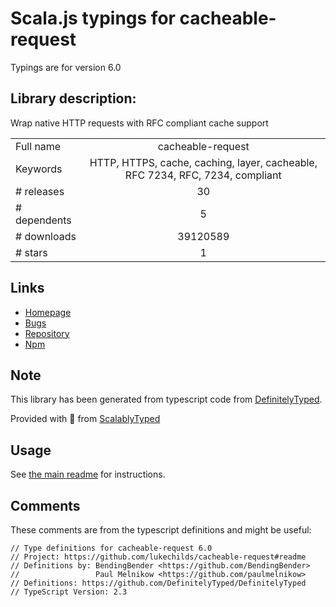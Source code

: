 
# Scala.js typings for cacheable-request

Typings are for version 6.0

## Library description:
Wrap native HTTP requests with RFC compliant cache support

|                    |                 |
| ------------------ | :-------------: |
| Full name          | cacheable-request |
| Keywords           | HTTP, HTTPS, cache, caching, layer, cacheable, RFC 7234, RFC, 7234, compliant |
| # releases         | 30 |
| # dependents       | 5 |
| # downloads        | 39120589 |
| # stars            | 1 |

## Links
- [Homepage](https://github.com/lukechilds/cacheable-request#readme)
- [Bugs](https://github.com/lukechilds/cacheable-request/issues)
- [Repository](https://github.com/lukechilds/cacheable-request)
- [Npm](https://www.npmjs.com/package/cacheable-request)
    


## Note
This library has been generated from typescript code from [DefinitelyTyped](https://definitelytyped.org).

Provided with :purple_heart: from [ScalablyTyped](https://github.com/oyvindberg/ScalablyTyped)

## Usage
See [the main readme](../../readme.md) for instructions.

## Comments

These comments are from the typescript definitions and might be useful:
```
// Type definitions for cacheable-request 6.0
// Project: https://github.com/lukechilds/cacheable-request#readme
// Definitions by: BendingBender <https://github.com/BendingBender>
//                 Paul Melnikow <https://github.com/paulmelnikow>
// Definitions: https://github.com/DefinitelyTyped/DefinitelyTyped
// TypeScript Version: 2.3

```

